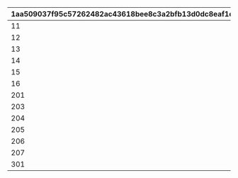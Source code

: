 |1aa509037f95c57262482ac43618bee8c3a2bfb13d0dc8eaf1dec6b859447381|a879655c3db072f127a67d76950bf3b4226c23acb1a2850f3f9bad8986b9d717|962d6b40cc4107dd30a83759e6c12b02e2ebce69816816fdb15e5af6064e425c|c2a31b91f4dfb1d856a9a1a6c71939d372c74333e423d19c690763531f8488dc|
| --- | --- | --- | --- |
|11|0|1|1|
|12|0|1|1|
|13|11002002|1|1|
|14|11003005|1|1|
|15|11002012|1|1|
|16|0|1|2|
|201|0|201|0|
|203|0|2000|0|
|204|0|2000|0|
|205|0|2000|0|
|206|0|206|0|
|207|0|207|0|
|301|0|301|0|